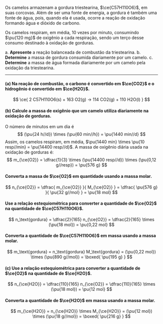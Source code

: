 Os camelos armazenam a gordura triestearina, $\ce{C57H110O6}$, em suas corcovas. Além de ser uma fonte de energia, a gordura é também uma fonte de água, pois, quando ela é usada, ocorre a reação de oxidação formando água e dióxido de carbono.

Os camelos respiram, em média, 10 vezes por minuto, consumindo $\pu{120 mg}$ de oxigênio a cada respiração, sendo um terço desse consumo destinado à oxidação de gorduras.

a. **Apresente** a reação balanceada de combustão da triestearina.
b. **Determine** a massa de gordura consumida diariamente por um camelo.
c. **Determine** a massa de água formada diariamente por um camelo pela oxidação da triestearina.

---

#### **(a)** Na reação de combustão, o carbono é convertido em $\ce{CO2}$ e o hidrogênio é convertido em $\ce{H2O}$.

$$
    \ce{ 2 C57H110O6(s) + 163 O2(g) -> 114 CO2(g) + 110 H2O(l) }
$$

#### **(b)** Calcule a massa de oxigênio que um camelo utiliza diariamente na oxidação de gorduras.

O número de minutos em um dia é
$$
    (\pu{24 h//d}) \times (\pu{60 min//h}) = \pu{1440 min//d}
$$
Assim, os camelos respiram, em média, $\pu{1440 min} \times \pu{10 resp//min} = \pu{14400 resp//d}$. A massa de oxigênio diária usada na oxidação de gorduras é:
$$
    m_{\ce{O2}} = \dfrac{1}{3} \times (\pu{14400 resp//d}) \times (\pu{0,12 g//resp}) 
    = \pu{576 g}
$$

#### Converta a massa de $\ce{O2}$ em quantidade usando a massa molar.

$$
    n_{\ce{O2}} 
        = \dfrac{ m_{\ce{O2}} }{ M_{\ce{O2}} }
        = \dfrac{ \pu{576 g} }{ \pu{32 g//mol} } 
        = \pu{18 mol}
$$

#### Use a relação estequiométrica para converter a quantidade de $\ce{O2}$ na quantidade de $\ce{C57H110O6}$.

$$
    n_\text{gordura}
        = \dfrac{2}{165} n_{\ce{O2}} 
        = \dfrac{2}{165} \times (\pu{18 mol})
        = \pu{0,22 mol}
$$

#### Converta a quantidade de $\ce{C57H110O6}$ em massa usando a massa molar.

$$
    m_\text{gordura}
        = n_\text{gordura} M_\text{gordura}
        = (\pu{0,22 mol}) \times (\pu{890 g//mol})
        = \boxed{ \pu{195 g} }
$$

#### **(c)** Use a relação estequiométrica para converter a quantidade de $\ce{O2}$ na quantidade de $\ce{H2O}$.

$$
    n_{\ce{H2O}}
        = \dfrac{110}{165} n_{\ce{O2}} 
        = \dfrac{110}{165} \times (\pu{18 mol}) 
        = \pu{12 mol}
$$

#### Converta a quantidade de $\ce{H2O}$ em massa usando a massa molar.

$$
    m_{\ce{H2O}}
        = n_{\ce{H2O}} \times M_{\ce{H2O}}
        = (\pu{12 mol}) \times (\pu{18 g//mol})
        = \boxed{ \pu{216 g} }
$$


